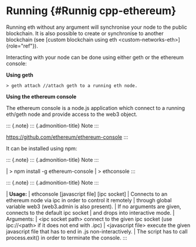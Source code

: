 Running {#Runnig cpp-ethereum}
=======

Running eth without any argument will synchronise your node to the
public blockchain. It is also possible to create or synchronise to
another blockchain (see
[custom blockchain using eth \<custom-networks-eth\>]{role="ref"}).

Interacting with your node can be done using either geth or the ethereum
console:

**Using geth**

``` {.sourceCode .Console}
> geth attach //attach geth to a running eth node.
```

**Using the ethereum console**

The ethereum console is a node.js application which connect to a running
eth/geth node and provide access to the web3 object.

::: {.note}
::: {.admonition-title}
Note
:::

<https://github.com/ethereum/ethereum-console>
:::

It can be installed using npm:

::: {.note}
::: {.admonition-title}
Note
:::

| \> npm install -g ethereum-console \| \> ethconsole
:::

::: {.note}
::: {.admonition-title}
Note
:::

| **Usage:** \| ethconsole \[javascript file\] \[ipc socket\] \|
  Connects to an ethereum node via ipc in order to control it remotely
  \| through global variable web3 (web3.admin is also present). \| If no
  arguments are given, connects to the default ipc socket \| and drops
  into interactive mode. \| Arguments: \| \<ipc socket path\> connect to
  the given ipc socket (use ipc://\<path\> if it does not end with .ipc)
  \| \<javascript file\> execute the given javascript file that has to
  end in .js non-interactively. \| The script has to call process.exit()
  in order to terminate the console.
:::
